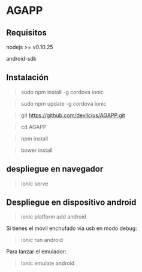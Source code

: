# AGAPP
## Requisitos
nodejs >= v0.10.25

android-sdk
## Instalación
>sudo npm install -g cordova ionic

>sudo npm update -g cordova ionic

>git https://github.com/devilcius/AGAPP.git

>cd AGAPP

>npm install

>bower install

## despliegue en navegador
>ionic serve

## Despliegue en dispositivo android
>ionic platform add android

Si tienes el móvil enchufado via usb en modo debug:
>ionic run android

Para lanzar el emulador:
>ionic emulate android

